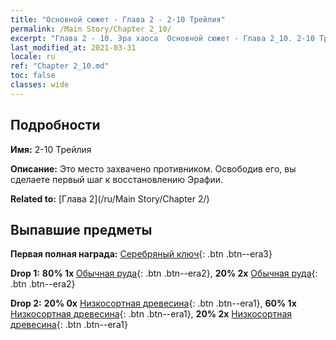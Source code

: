 ```yaml
---
title: "Основной сюжет - Глава 2 - 2-10 Трейлия"
permalink: /Main Story/Chapter 2_10/
excerpt: "Глава 2 - 10. Эра хаоса  Основной сюжет - Глава 2_10. 2-10 Трейлия"
last_modified_at: 2021-03-31
locale: ru
ref: "Chapter 2_10.md"
toc: false
classes: wide
---
```


## Подробности

 **Имя:** 2-10 Трейлия

 **Описание:** Это место захвачено противником. Освободив его, вы сделаете первый шаг к восстановлению Эрафии.

 **Related to:** [Глава 2](/ru/Main Story/Chapter 2/)

## Выпавшие предметы

 **Первая полная награда:** [Серебряный ключ](/ru/Items/con_693/){: .btn .btn--era3}

 **Drop 1:** **80% 1x** [Обычная руда](/ru/Items/mat_6/){: .btn .btn--era2}, **20% 2x** [Обычная руда](/ru/Items/mat_6/){: .btn .btn--era2}

 **Drop 2:** **20% 0x** [Низкосортная древесина](/ru/Items/mat_1/){: .btn .btn--era1}, **60% 1x** [Низкосортная древесина](/ru/Items/mat_1/){: .btn .btn--era1}, **20% 2x** [Низкосортная древесина](/ru/Items/mat_1/){: .btn .btn--era1}

